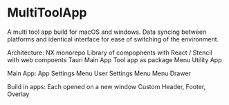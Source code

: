 # MultiToolApp

A multi tool app build for macOS and windows. Data syncing between platforms and identical interface for ease of switching of the environment.

Architecture:
  NX monorepo
  Library of compopnents with React / Stencil with web compoents
  Tauri
  Main App
  Tool app as package
  Menu Utility App
  
Main App:
  App Settings Menu
  User Settings Menu
  Menu Drawer

Build in apps:
  Each opened on a new window
  Custom Header, Footer, Overlay
  
